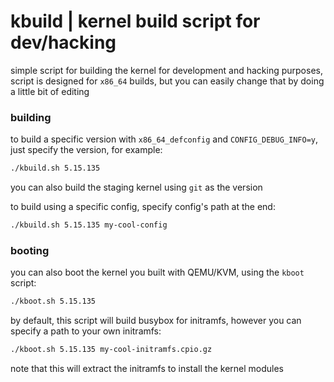 # kbuild | kernel build script for dev/hacking
simple script for building the kernel for development and hacking purposes,
script is designed for `x86_64` builds, but you can easily change that
by doing a little bit of editing

### building 
to build a specific version with `x86_64_defconfig` and `CONFIG_DEBUG_INFO=y`,
just specify the version, for example:
```bash
./kbuild.sh 5.15.135
```
you can also build the staging kernel using `git` as the version

to build using a specific config, specify config's path at the end:
```bash
./kbuild.sh 5.15.135 my-cool-config
```

### booting
you can also boot the kernel you built with QEMU/KVM, using the `kboot` script:
```bash
./kboot.sh 5.15.135 
```

by default, this script will build busybox for initramfs, however you can specify
a path to your own initramfs:
```bash
./kboot.sh 5.15.135 my-cool-initramfs.cpio.gz 
```
note that this will extract the initramfs to install the kernel modules
